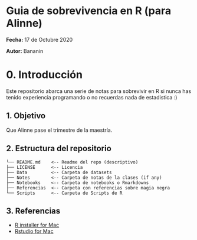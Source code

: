# Guia de sobrevivencia en R (para Alinne)

**Fecha:** 17 de Octubre 2020

**Autor:** Bananin

# 0. Introducción

Este repositorio abarca una serie de notas para sobrevivir en R si nunca has tenido
experiencia programando o no recuerdas nada de estadistica :)

## 1. Objetivo

Que Alinne pase el trimestre de la maestría.

## 2. Estructura del repositorio

```
└── README.md    <-- Readme del repo (descriptivo)
├── LICENSE      <-- Licencia
├── Data         <-- Carpeta de datasets
├── Notes        <-- Carpeta de notas de la clases (if any)
├── Notebooks    <-- Carpeta de notebooks o Rmarkdowns
├── Referencias  <-- Carpeta con referencias sobre magia negra
└── Scripts      <-- Carpeta de Scripts de R
```

## 3. Referencias

* [R installer for Mac](https://cran.r-project.org/bin/macosx/)
* [Rstudio for Mac](https://rstudio.com/products/rstudio/download/#download)
